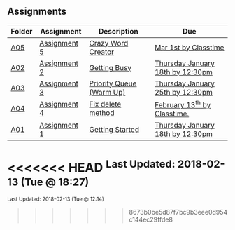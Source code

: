 ## Assignments
| Folder | Assignment | Description | Due|
 | ------------|------------|------------|------------|
 | [A05](https://github.com/rugbyprof/3013-Algorithms/tree/master/Assignments/A05) | [ Assignment 5 ](https://github.com/rugbyprof/3013-Algorithms/tree/master/Assignments/A05) | [ Crazy Word Creator](https://github.com/rugbyprof/3013-Algorithms/tree/master/Assignments/A05) | [Mar 1st by Classtime](https://github.com/rugbyprof/3013-Algorithms/tree/master/Assignments/A05) |
 | [A02](https://github.com/rugbyprof/3013-Algorithms/tree/master/Assignments/A02) | [ Assignment 2 ](https://github.com/rugbyprof/3013-Algorithms/tree/master/Assignments/A02) | [ Getting Busy](https://github.com/rugbyprof/3013-Algorithms/tree/master/Assignments/A02) | [Thursday January 18th by 12:30pm](https://github.com/rugbyprof/3013-Algorithms/tree/master/Assignments/A02) |
 | [A03](https://github.com/rugbyprof/3013-Algorithms/tree/master/Assignments/A03) | [ Assignment 3 ](https://github.com/rugbyprof/3013-Algorithms/tree/master/Assignments/A03) | [ Priority Queue (Warm Up)](https://github.com/rugbyprof/3013-Algorithms/tree/master/Assignments/A03) | [Thursday January 25th by 12:30pm](https://github.com/rugbyprof/3013-Algorithms/tree/master/Assignments/A03) |
 | [A04](https://github.com/rugbyprof/3013-Algorithms/tree/master/Assignments/A04) | [ Assignment 4 ](https://github.com/rugbyprof/3013-Algorithms/tree/master/Assignments/A04) | [ Fix delete method](https://github.com/rugbyprof/3013-Algorithms/tree/master/Assignments/A04) | [February 13<sup>th</sup> by Classtime.](https://github.com/rugbyprof/3013-Algorithms/tree/master/Assignments/A04) |
 | [A01](https://github.com/rugbyprof/3013-Algorithms/tree/master/Assignments/A01) | [ Assignment 1 ](https://github.com/rugbyprof/3013-Algorithms/tree/master/Assignments/A01) | [ Getting Started](https://github.com/rugbyprof/3013-Algorithms/tree/master/Assignments/A01) | [Thursday January 18th by 12:30pm](https://github.com/rugbyprof/3013-Algorithms/tree/master/Assignments/A01) |

<<<<<<< HEAD
<sup>Last Updated: 2018-02-13 (Tue @ 18:27)</sup>
=======
<sup>Last Updated: 2018-02-13 (Tue @ 12:14)</sup>
>>>>>>> 8673b0be5d87f7bc9b3eee0d954c144ec29ffde8
